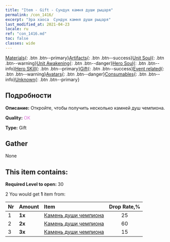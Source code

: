 ```yaml
---
title: "Item - Gift - Сундук камня души рыцаря"
permalink: /con_1416/
excerpt: "Эра хаоса  Сундук камня души рыцаря"
last_modified_at: 2021-04-23
locale: ru
ref: "con_1416.md"
toc: false
classes: wide
---
```

 [Materials](/ItemsRU/){: .btn .btn--primary}[Artifacts](/ItemsRU/Artifacts/){: .btn .btn--success}[Unit Soul](/ItemsRU/UnitSoul/){: .btn .btn--warning}[Unit Awakening](/ItemsRU/UnitAwakening/){: .btn .btn--danger}[Hero Soul](/ItemsRU/HeroSoul/){: .btn .btn--info}[Hero SKill](/ItemsRU/HeroSkill/){: .btn .btn--primary}[Gift](/ItemsRU/Gift/){: .btn .btn--success}[Event related](/ItemsRU/Events/){: .btn .btn--warning}[Avatars](/ItemsRU/Avatars/){: .btn .btn--danger}[Consumables](/ItemsRU/Consumables/){: .btn .btn--info}[Unknown](/ItemsRU/Unknown/){: .btn .btn--primary}

## Подробности
 **Описание:** Откройте, чтобы получить несколько камней душ чемпиона.

 **Quality:** <span style="color: #DA70D6">OK</span>

 **Type:** Gift

## Gather

  None

## This item contains:

 **Required Level to open:** 30

 2 You would get **1** item  from:

  | Nr | Amount |     Item    | Drop Rate,% |
  |:---|:-------|:------------|:---------:|
  | 1 |  **1x** | [Камень души чемпиона](/ItemsRU/unt_287/) | 25 | 
  | 2 |  **2x** | [Камень души чемпиона](/ItemsRU/unt_287/) | 60 | 
  | 3 |  **3x** | [Камень души чемпиона](/ItemsRU/unt_287/) | 15 | 
